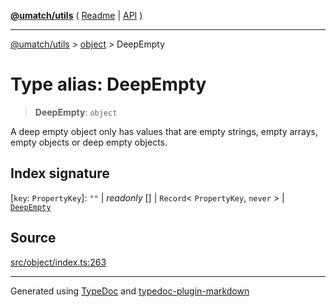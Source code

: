 [**@umatch/utils**](../../README.md) ( [Readme](../../README.md) \| [API](../../API.md) )

---

[@umatch/utils](../../API.md) > [object](../README.md) > DeepEmpty

# Type alias: DeepEmpty

> **DeepEmpty**: `object`

A deep empty object only has values that are empty strings, empty
arrays, empty objects or deep empty objects.

## Index signature

\[`key`: `PropertyKey`\]: `""` \| _readonly_ [] \| `Record`\< `PropertyKey`, `never` \> \| [`DeepEmpty`](type-alias.DeepEmpty.md)

## Source

[src/object/index.ts:263](https://github.com/umatch-oficial/utils/blob/1dcf13d/src/object/index.ts#L263)

---

Generated using [TypeDoc](https://typedoc.org/) and [typedoc-plugin-markdown](https://www.npmjs.com/package/typedoc-plugin-markdown)
